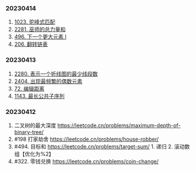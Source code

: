 ### 20230414
1. [1023. 驼峰式匹配](https://leetcode.cn/problems/camelcase-matching/)
2. [2281. 巫师的总力量和](https://leetcode.cn/problems/sum-of-total-strength-of-wizards/)
3. [496. 下一个更大元素 I](https://leetcode.cn/problems/next-greater-element-i/)
4. [206. 翻转链表](https://leetcode.cn/problems/reverse-linked-list/submissions/)


### 20230413
1. [2280. 表示一个折线图的最少线段数](https://leetcode.cn/problems/minimum-lines-to-represent-a-line-chart/)
2. [2404. 出现最频繁的偶数元素](https://leetcode.cn/problems/most-frequent-even-element/)
3. [72. 编辑距离](https://leetcode.cn/problems/edit-distance/)
4. [1143. 最长公共子序列](https://leetcode.cn/problems/longest-common-subsequence/)



### 20230412 
1. 二叉树的最大深度 https://leetcode.cn/problems/maximum-depth-of-binary-tree/
2. #198 打家劫舍 https://leetcode.cn/problems/house-robber/
3. #494. 目标和 https://leetcode.cn/problems/target-sum/ 1. 递归 2. 滚动数组【优化为%2】
4. #322. 零钱兑换 https://leetcode.cn/problems/coin-change/